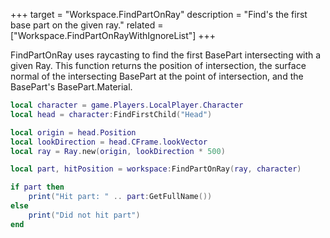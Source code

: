 +++
target = "Workspace.FindPartOnRay"
description = "Find's the first base part on the given ray."
related = ["Workspace.FindPartOnRayWithIgnoreList"]
+++

FindPartOnRay uses raycasting to find the first BasePart intersecting with a given Ray. This function returns the position of intersection, the surface normal of the intersecting BasePart at the point of intersection, and the BasePart's BasePart.Material.

```lua
local character = game.Players.LocalPlayer.Character
local head = character:FindFirstChild("Head")

local origin = head.Position
local lookDirection = head.CFrame.lookVector
local ray = Ray.new(origin, lookDirection * 500)

local part, hitPosition = workspace:FindPartOnRay(ray, character)

if part then
	print("Hit part: " .. part:GetFullName())
else
	print("Did not hit part")
end
```
